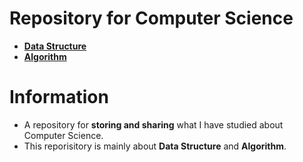 # Repository for Computer Science
- [**Data Structure**](https://github.com/TIBBOH17/CS/tree/230543482968ae95d350eb216f8e236d680ed375/Data%20Structure)
- [**Algorithm**](https://github.com/TIBBOH17/CS/tree/22d7d98bdb73f923c692a952222450928a1e6378/Algorithm)

# Information
- A repository for **storing and sharing** what I have studied about Computer Science.
- This reporisitory is mainly about **Data Structure** and **Algorithm**.
